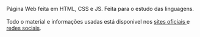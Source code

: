 Página Web feita em HTML, CSS e JS.
Feita para o estudo das linguagens.
<br><br>
Todo o material e informações usadas está disponivel nos <a href ="https://uniao.ifpr.edu.br"> sites oficiais </a> e <a href="https://www.instagram.com/ifpr.uniaodavitoria/"> redes sociais</a>.

